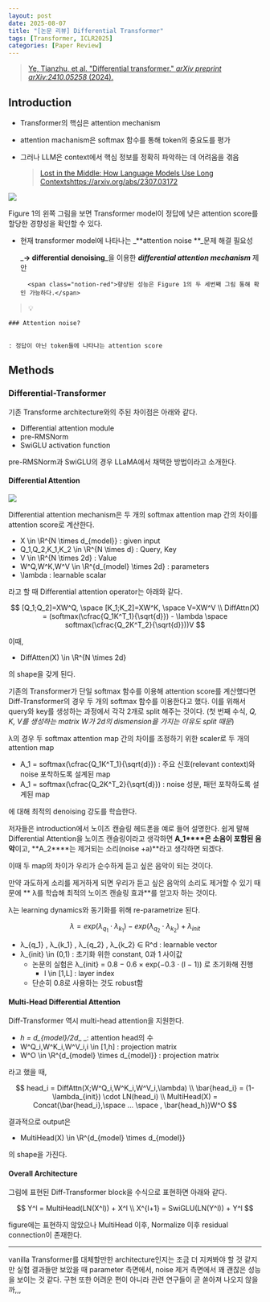 ```yaml
---
layout: post
date: 2025-08-07
title: "[논문 리뷰] Differential Transformer"
tags: [Transformer, ICLR2025]
categories: [Paper Review]
---
```


> [Ye, Tianzhu, et al. "Differential transformer." ](https://arxiv.org/abs/2410.05258)[_arXiv preprint arXiv:2410.05258_](https://arxiv.org/abs/2410.05258)[ (2024).](https://arxiv.org/abs/2410.05258)



## Introduction

- Transformer의 핵심은 attention mechanism
- attention machanism은 softmax 함수를 통해 token의 중요도를 평가
- 그러나 LLM은 context에서 핵심 정보를 정확히 파악하는 데 어려움을 겪음

	> [Lost in the Middle: How Language Models Use Long Contextshttps://arxiv.org/abs/2307.03172](https://arxiv.org/abs/2307.03172)


![](https://prod-files-secure.s3.us-west-2.amazonaws.com/542b861c-36a8-4051-84e5-8804b6728dba/9083ea56-691a-4752-ae26-47f403431ac8/image.png?X-Amz-Algorithm=AWS4-HMAC-SHA256&X-Amz-Content-Sha256=UNSIGNED-PAYLOAD&X-Amz-Credential=ASIAZI2LB4664CGDAZME%2F20250828%2Fus-west-2%2Fs3%2Faws4_request&X-Amz-Date=20250828T003812Z&X-Amz-Expires=3600&X-Amz-Security-Token=IQoJb3JpZ2luX2VjEEAaCXVzLXdlc3QtMiJIMEYCIQDJUyWchVjlF6ZNMp39hfFccyeQjRa2I23CYOaFUbAv3gIhAMdWxNnqgkMmrnjbdX3rq6CD4S%2BoU1TQKnoqsDqcee9yKogECJn%2F%2F%2F%2F%2F%2F%2F%2F%2F%2FwEQABoMNjM3NDIzMTgzODA1IgwpV%2F76b1sqTEX%2BU7oq3AMS1XkrlH0swIH0drjvQCxaQQe2iHOAQjYr3IBwia4fhaGcwE2iHrbuyEHNRe1xgaa1pAvJWCGXPia85o4ZMQfH%2BrMy81MXWFLWN82UhxtpAwMjJAfih3vca6xCjRIWQNN3RUJXo9KV6pkCgzcYg5MrIVNk48M4OzBbm6K9WokjgeFLLw9sw7x8AVygC0oDL22d7A7ZZCHBIpZR6LR9Ybqr2Xrmdf9runEMfDOhsKKPaCoEVAOee9pMuoI3AzT8W4d6MOgV1qUiVGRaSJE4k2VkQIjd%2FAUlZrM7jhHV6cwBVx6%2Bed2keMZE2%2BEQv2fQrtPbwP1M5MjIEottPl%2BxDRhCE3IUVi%2BlXcJhgtfksfHhduMF1DbpEHJEhB0GYDeR%2FH1lQH6mB2jGAMc3Qmyyy38bicLbovXJcjkWIluE1s7aFwOYGtCQnVEjrLPQ2ViDdcd0r3sz%2BX95BftdF%2Flj53rhXOciW5CJNGr%2F9wOuEsL5MH4kgPOKLEGmCSopbSuDKvjUGSGI92gzfnOTMeWvjysN%2F2pHWWldOJcnxoqmVbqppebl1XRYr1gAnIRf4OJI72gz%2BG%2FJwQ3BdPnrOlSJbdyc2GxVqJMi1TAbDBPWWMq6A964zjc%2F5JgOh1BjjzD4tb7FBjqkASeGTRqs5pbIZUndkXZ42NuybTHDIDywiEl6Q%2F7ho9T%2Bcd7m407HmrH2YshX8p6GgE%2BVstneyLhbQVYSQXqtAFxU72VtTdKZwrxmYnh3823p7heyna%2Bb26dKzJYUCCD6XFF7Jctf5mxoiE2aIqLMn4A2mswAfH6T%2Bq%2FtD8xVocVKL4ws2CdnyLGnnsoJrcBNjMULb3zLjPEB7dqn%2FrdOpbF16IZ0&X-Amz-Signature=5abcc731f14713139b89f77abdf780222ee98169ff83cba84f2afa9cdbb085c0&X-Amz-SignedHeaders=host&x-amz-checksum-mode=ENABLED&x-id=GetObject)


Figure 1의 왼쪽 그림을 보면 Transformer model이 정답에 낮은 attention score를 할당한 경향성을 확인할 수 있다.

- 현재 transformer model에 나타나는 _**attention noise **_문제 해결 필요성

	_**→ differential denoising**_을 이용한 _**differential attention mechanism**_ 제안


		<span class="notion-red">향상된 성능은 Figure 1의 두 세번째 그림 통해 확인 가능하다.</span>


> 💡 


	### Attention noise?


	: 정답이 아닌 token들에 나타나는 attention score



## Methods



### Differential-Transformer


기존 Transforme architecture와의 주된 차이점은 아래와 같다.

- Differential attention module
- pre-RMSNorm
- SwiGLU activation function

pre-RMSNorm과 SwiGLU의 경우 LLaMA에서 채택한 방법이라고 소개한다.



#### Differential Attention


![](https://prod-files-secure.s3.us-west-2.amazonaws.com/542b861c-36a8-4051-84e5-8804b6728dba/116d70b2-1963-4810-9167-f4c7d8a06e8f/image.png?X-Amz-Algorithm=AWS4-HMAC-SHA256&X-Amz-Content-Sha256=UNSIGNED-PAYLOAD&X-Amz-Credential=ASIAZI2LB4664CGDAZME%2F20250828%2Fus-west-2%2Fs3%2Faws4_request&X-Amz-Date=20250828T003812Z&X-Amz-Expires=3600&X-Amz-Security-Token=IQoJb3JpZ2luX2VjEEAaCXVzLXdlc3QtMiJIMEYCIQDJUyWchVjlF6ZNMp39hfFccyeQjRa2I23CYOaFUbAv3gIhAMdWxNnqgkMmrnjbdX3rq6CD4S%2BoU1TQKnoqsDqcee9yKogECJn%2F%2F%2F%2F%2F%2F%2F%2F%2F%2FwEQABoMNjM3NDIzMTgzODA1IgwpV%2F76b1sqTEX%2BU7oq3AMS1XkrlH0swIH0drjvQCxaQQe2iHOAQjYr3IBwia4fhaGcwE2iHrbuyEHNRe1xgaa1pAvJWCGXPia85o4ZMQfH%2BrMy81MXWFLWN82UhxtpAwMjJAfih3vca6xCjRIWQNN3RUJXo9KV6pkCgzcYg5MrIVNk48M4OzBbm6K9WokjgeFLLw9sw7x8AVygC0oDL22d7A7ZZCHBIpZR6LR9Ybqr2Xrmdf9runEMfDOhsKKPaCoEVAOee9pMuoI3AzT8W4d6MOgV1qUiVGRaSJE4k2VkQIjd%2FAUlZrM7jhHV6cwBVx6%2Bed2keMZE2%2BEQv2fQrtPbwP1M5MjIEottPl%2BxDRhCE3IUVi%2BlXcJhgtfksfHhduMF1DbpEHJEhB0GYDeR%2FH1lQH6mB2jGAMc3Qmyyy38bicLbovXJcjkWIluE1s7aFwOYGtCQnVEjrLPQ2ViDdcd0r3sz%2BX95BftdF%2Flj53rhXOciW5CJNGr%2F9wOuEsL5MH4kgPOKLEGmCSopbSuDKvjUGSGI92gzfnOTMeWvjysN%2F2pHWWldOJcnxoqmVbqppebl1XRYr1gAnIRf4OJI72gz%2BG%2FJwQ3BdPnrOlSJbdyc2GxVqJMi1TAbDBPWWMq6A964zjc%2F5JgOh1BjjzD4tb7FBjqkASeGTRqs5pbIZUndkXZ42NuybTHDIDywiEl6Q%2F7ho9T%2Bcd7m407HmrH2YshX8p6GgE%2BVstneyLhbQVYSQXqtAFxU72VtTdKZwrxmYnh3823p7heyna%2Bb26dKzJYUCCD6XFF7Jctf5mxoiE2aIqLMn4A2mswAfH6T%2Bq%2FtD8xVocVKL4ws2CdnyLGnnsoJrcBNjMULb3zLjPEB7dqn%2FrdOpbF16IZ0&X-Amz-Signature=4071855bd616dc1b08431f7c0733097158f401e7d1772763086dfd944fa1e2bc&X-Amz-SignedHeaders=host&x-amz-checksum-mode=ENABLED&x-id=GetObject)


Differential attention mechanism은 두 개의 softmax attention map 간의 차이를 attention score로 계산한다.

- X \in \R^{N \times d\_{model}} : given input
- Q\_1,Q\_2,K\_1,K\_2 \in \R^{N \times d} : Query, Key
- V \in \R^{N \times 2d} : Value
- W^Q,W^K,W^V \in \R^{d\_{model} \times 2d} : parameters
- \lambda : learnable scalar

라고 할 때 Differential attention operator는 아래와 같다.


$$
[Q_1;Q_2]=XW^Q, \space [K_1;K_2]=XW^K, \space V=XW^V \\
DiffAttn(X) = (softmax(\cfrac{Q_1K^T_1}{\sqrt{d}}) - \lambda \space softmax(\cfrac{Q_2K^T_2}{\sqrt{d}}))V
$$


이때,

- DiffAtten(X) \in \R^{N \times 2d}

의 shape을 갖게 된다.


기존의 Transformer가 단일 softmax 함수를 이용해 attention score를 계산했다면 Diff-Transformer의 경우 두 개의 softmax 함수를 이용한다고 했다. 이를 위해서 query와 key를 생성하는 과정에서 각각 2개로 split 해주는 것이다. <span class="notion-red">(첫 번째 수식, </span><span class="notion-red">_Q, K, V를 생성하는 matrix W가 2d의 dismension을 가지는 이유도 split 때문_</span><span class="notion-red">)</span>


 λ의 경우 두 softmax attention map 간의 차이를 조정하기 위한 scaler로 두 개의 attention map

- A\_1 = softmax(\cfrac{Q\_1K^T\_1}{\sqrt{d}}) : 주요 신호(relevant context)와 noise 포착하도록 설계된 map
- A\_1 = softmax(\cfrac{Q\_2K^T\_2}{\sqrt{d}}) : noise 성분, 패턴 포착하도록 설계된 map 

에 대해 최적의 denoising 강도를 학습한다.


저자들은 introduction에서 노이즈 캔슬링 헤드폰을 예로 들어 설명한다. 쉽게 말해 Differential Attention을 노이즈 캔슬링이라고 생각하면 **A\_1****은 소음이 포함된 음악**이고, **A\_2****는 제거되는 소리(noise +a)**라고 생각하면 되겠다. 


이때 두 map의 차이가 우리가 순수하게 듣고 싶은 음악이 되는 것이다. 


만약 과도하게 소리를 제거하게 되면 우리가 듣고 싶은 음악의 소리도 제거할 수 있기 때문에 ** λ를 학습해 최적의 노이즈 캔슬링 효과**를 얻고자 하는 것이다.


λ는 learning dynamics와 동기화를 위해 re-parametrize 된다.


$$
\lambda = exp(\lambda_{q_1} \cdot \lambda_{k_1}) - exp(\lambda_{q_2} \cdot \lambda_{k_2}) + \lambda_{init}
$$

- λ\_{q\_1} , λ\_{k\_1} , λ\_{q\_2} , λ\_{k\_2} ∈ R^d : learnable vector
- λ\_{init} \in (0,1) : 초기화 위한 constant, 0과 1 사이값
	- 논문의 실험은 λ\_{init} = 0.8 − 0.6 × exp(−0.3 · (l − 1)) 로 초기화해 진행
		- l \in [1,L] : layer index
	- 단순히 0.8로 사용하는 것도 robust함


#### **Multi-Head Differential Attention**


Diff-Transformer 역시 multi-head attention을 지원한다.

- _h = d\_{model}/2d__ _: attention head의 수
- W^Q\_i,W^K\_i,W^V\_i,i \in [1,h] : projection matrix
- W^O \in \R^{d\_{model} \times d\_{model}} : projection matrix

라고 했을 때,


$$
head_i = DiffAttn(X;W^Q_i,W^K_i,W^V_i,\lambda) \\
\bar{head_i} = (1-\lambda_{init}) \cdot LN(head_i) \\
MultiHead(X) = Concat(\bar{head_i},\space ... \space , \bar{head_h})W^O
$$


결과적으로 output은

- MultiHead(X) \in \R^{d\_{model} \times d\_{model}}

의 shape을 가진다.



#### Overall Architecture


그림에 표현된 Diff-Transformer block을 수식으로 표현하면 아래와 같다.


$$
Y^l = MultiHead(LN(X^l)) + X^l \\
X^{l+1} = SwiGLU(LN(Y^l)) + Y^l
$$


figure에는 표현하지 않았으나 MultiHead 이후, Normalize 이후 residual connection이 존재한다.


---


vanilla Transformer를 대체할만한 architecture인지는 조금 더 지켜봐야 할 것 같지만 실험 결과들만 보았을 때 parameter 측면에서, noise 제거 측면에서 꽤 괜찮은 성능을 보이는 것 같다. 구현 또한 어려운 편이 아니라 관련 연구들이 곧 쏟아져 나오지 않을까,,,


